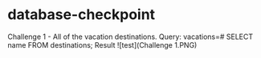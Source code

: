 # database-checkpoint

Challenge 1 - All of the vacation destinations.
  Query: vacations=# SELECT name  FROM destinations;
  Result ![test](Challenge 1.PNG)
